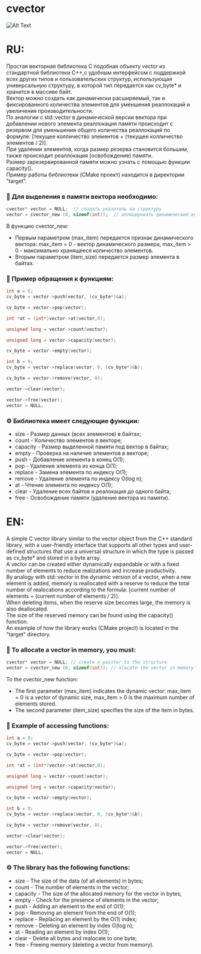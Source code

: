 # cvector

![Alt Text](https://github.com/moskalev-dev/cvector/blob/main/target/resources/logo.png)

#
# RU:
Простая векторная библиотека C подобная объекту vector 
из стандартной библиотеки C++,с удобным интерфейсом с поддержкой всех 
других типов и пользовательских структур,
использующая универсальную структуру,
в которой тип передается как cv_byte* и хранится в массиве байт.\
Вектор можно создать как динамически расширяемый, так и фиксированного 
количества элементов для уменшения реаллокаций и увеличения производительности.\
По аналогии с std::vector в динамической версии вектора при добавлении
нового элемента реаллокация памяти происходит с резервом для уменьшения 
общего количества реаллокаций по формуле: 
[текущее колличество элементов + (текущее колличество элементов / 2)].\
При удалении элементов, когда размер резерва становится большим, 
также происходит реаллокация (освобождение) памяти.\
Размер зарезервированной памяти можно узнать с помощью функции capacity().\
Пример работы библиотеки (CMake проект) находится в директории "target".

### 🚀 Для выделения в памяти вектора необходимо:
```c
cvector* vector = NULL;  // создать указатель на структуру
vector = cvector_new (0, sizeof(int));  // аллоцировать динамический вектор в памяти 
```
В функцию cvector_new:
 - Первым параметром (max_item) передается признак динамического
вектора: max_item = 0 - вектор динамического размера, 
max_item > 0 -  максимально хранящееся количество элементов.
 - Вторым параметром (item_size) передается размер элемента в байтах.
 
### 🚀 Пример обращения к функциям:
```c
int a = 8;
cv_byte = vector->push(vector, (cv_byte*)&a);

cv_byte = vector->pop(vector);

int *at = (int*)vector->at(vector,0);

unsigned long = vector->count(vector);

unsigned long = vector->capacity(vector);

cv_byte = vector->empty(vector);

int b = 9;
cv_byte = vector->replace(vector, 0, (cv_byte*)&b);

cv_byte = vector->remove(vector, 0);

vector->clear(vector);

vector->free(vector);
vector = NULL;
```

### ⚙️ Библиотека имеет следующие функции:
 - size - Размер данных (всех элементов) в байтах;
 - count - Количество элементов в векторе;
 - capacity - Размер выделенной памяти под вектор в байтах;
 - empty - Проверка на наличие элементов в векторе;
 - push - Добавление элемента в конец O(1);
 - pop - Удаление элемента из конца O(1);
 - replace - Замена элемента по индексу O(1);
 - remove - Удаление элемента по индексу O(log n);
 - at - Чтение элемента по индексу O(1);
 - clear - Удаление всех байтов и реалокация до одного байта;
 - free - Освобождение памяти (удаление вектора из памяти).


#
# EN:
A simple C vector library similar to the vector object
from the C++ standard library, with a user-friendly interface that supports all 
other types and user-defined structures
that use a universal structure
in which the type is passed as cv_byte* and stored in a byte array.\
A vector can be created either dynamically expandable or
with a fixed number of elements to reduce realizations and increase productivity.\
By analogy with std::vector in the dynamic version of a vector, when
a new element is added, memory is reallocated with a reserve to reduce 
the total number of realocations according to the formula: 
[current number of elements + (current number of elements / 2)].\
When deleting items, when the reserve size becomes large,
the memory is also deallocated. \
The size of the reserved memory can be found using the capacity() function. \
An example of how the library works (CMake project) is located in the "target" directory.

### 🚀 To allocate a vector in memory, you must:
```c
cvector* vector = NULL; // create a pointer to the structure
vector = cvector_new (0, sizeof(int)); // alocate the vector in memory
```
To the cvector_new function:
 - The first parameter (max_item) indicates the dynamic
vector: max_item = 0 is a vector of dynamic size,
max_item > 0 is the maximum number of elements stored.
 - The second parameter (item_size) specifies the size of the item in bytes.
 
### 🚀 Example of accessing functions:
```c
int a = 8;
cv_byte = vector->push(vector, (cv_byte*)&a);

cv_byte = vector->pop(vector);

int *at = (int*)vector->at(vector,0);

unsigned long = vector->count(vector);

unsigned long = vector->capacity(vector);

cv_byte = vector->empty(vector);

int b = 9;
cv_byte = vector->replace(vector, 0, (cv_byte*)&b);

cv_byte = vector->remove(vector, 0);

vector->clear(vector);

vector->free(vector);
vector = NULL;
```

### ⚙️ The library has the following functions:
- size - The size of the data (of all elements) in bytes;
- count - The number of elements in the vector;
- capacity - The size of the allocated memory for the vector in bytes;
- empty - Check for the presence of elements in the vector;
- push - Adding an element to the end of O(1);
- pop - Removing an element from the end of O(1);
- replace - Replacing an element by the O(1) index;
- remove - Deleting an element by index O(log n);
- at - Reading an element by index O(1);
- clear - Delete all bytes and realocate to one byte;
- free - Freeing memory (deleting a vector from memory).










